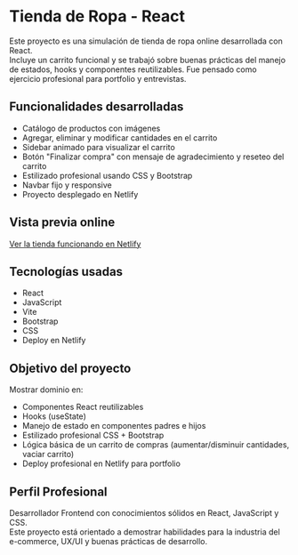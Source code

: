 # Tienda de Ropa - React

Este proyecto es una simulación de tienda de ropa online desarrollada con React.  
Incluye un carrito funcional y se trabajó sobre buenas prácticas del manejo de estados, hooks y componentes reutilizables. Fue pensado como ejercicio profesional para portfolio y entrevistas.

## Funcionalidades desarrolladas

- Catálogo de productos con imágenes
- Agregar, eliminar y modificar cantidades en el carrito
- Sidebar animado para visualizar el carrito
- Botón "Finalizar compra" con mensaje de agradecimiento y reseteo del carrito
- Estilizado profesional usando CSS y Bootstrap
- Navbar fijo y responsive
- Proyecto desplegado en Netlify

## Vista previa online

[Ver la tienda funcionando en Netlify](https://tienda-ropa-react.netlify.app)

## Tecnologías usadas

- React
- JavaScript
- Vite
- Bootstrap
- CSS
- Deploy en Netlify

## Objetivo del proyecto

Mostrar dominio en:
- Componentes React reutilizables
- Hooks (useState)
- Manejo de estado en componentes padres e hijos
- Estilizado profesional CSS + Bootstrap
- Lógica básica de un carrito de compras (aumentar/disminuir cantidades, vaciar carrito)
- Deploy profesional en Netlify para portfolio

## Perfil Profesional

Desarrollador Frontend con conocimientos sólidos en React, JavaScript y CSS.  
Este proyecto está orientado a demostrar habilidades para la industria del e-commerce, UX/UI y buenas prácticas de desarrollo.
